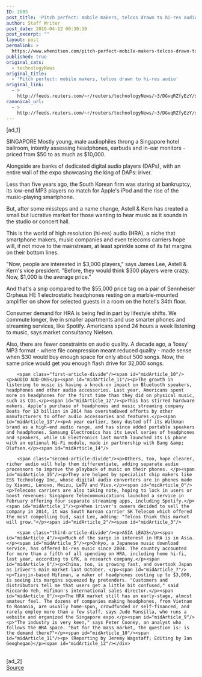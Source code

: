 ```yaml
---
ID: 2685
post_title: 'Pitch perfect: mobile makers, telcos drawn to hi-res audio'
author: Staff Writer
post_date: 2016-04-12 00:30:10
post_excerpt: ""
layout: post
permalink: >
  https://www.whenitson.com/pitch-perfect-mobile-makers-telcos-drawn-to-hi-res-audio/
published: true
original_cats:
  - technologyNews
original_title:
  - 'Pitch perfect: mobile makers, telcos drawn to hi-res audio'
original_link:
  - >
    http://feeds.reuters.com/~r/reuters/technologyNews/~3/DGvqRZfyEzY/story01.htm
canonical_url:
  - >
    http://feeds.reuters.com/~r/reuters/technologyNews/~3/DGvqRZfyEzY/story01.htm
---
```

 [ad_1]
<br><div id="articleText">
<span id="midArticle_start"/>

<span id="midArticle_0"/><span class="focusParagraph" readability="7"><p><span class="articleLocation">SINGAPORE</span> Mostly young, male audiophiles throng a Singapore hotel ballroom, intently assessing headphones, earbuds and in-ear monitors - priced from $50 to as much as $10,000.</p></span><span id="midArticle_1"/><p>Alongside are banks of dedicated digital audio players (DAPs), with an entire wall of the expo showcasing the king of DAPs: iriver.</p><span id="midArticle_2"/><p>Less than five years ago, the South Korean firm was staring at bankruptcy, its low-end MP3 players no match for Apple's iPod and the rise of the music-playing smartphone. </p><span id="midArticle_3"/><p>But, after some missteps and a name change, Astell &amp; Kern has created a small but lucrative market for those wanting to hear music as it sounds in the studio or concert hall.</p><span id="midArticle_4"/><p>This is the world of high resolution (hi-res) audio (HRA), a niche that smartphone makers, music companies and even telecoms carriers hope will, if not move to the mainstream, at least sprinkle some of its fat margins on their bottom lines.</p><span id="midArticle_5"/><p>"Now, people are interested in $3,000 players," says James Lee, Astell &amp; Kern's vice president. "Before, they would think $300 players were crazy. Now, $1,000 is the average price."</p><span id="midArticle_6"/><p>And that's a snip compared to the $55,000 price tag on a pair of Sennheiser Orpheus HE 1 electrostatic headphones resting on a marble-mounted amplifier on show for selected guests in a room on the hotel's 34th floor.</p><span id="midArticle_7"/><p>Consumer demand for HRA is being fed in part by lifestyle shifts. We commute longer, live in smaller apartments and use smarter phones and streaming services, like Spotify. Americans spend 24 hours a week listening to music, says market consultancy Nielsen.</p><span id="midArticle_8"/><p>Also, there are fewer constraints on audio quality. A decade ago, a 'lossy' MP3 format - where file compression meant reduced quality - made sense when $30 would buy enough space for only about 500 songs. Now, the same price would get you enough flash drive for 32,000 songs.</p><span id="midArticle_9"/>
        
        <span class="first-article-divide"/><span id="midArticle_10"/><p>AUDIO ADD-ONS</p><span id="midArticle_11"/><p>The growth in listening to music is having a knock-on impact on Bluetooth speakers, headphones and other audio accessories. Last year, Americans spent more on headphones for the first time than they did on physical music, such as CDs.</p><span id="midArticle_12"/><p>This has stirred hardware makers. Apple's purchase of headphones and music streaming company Beats for $3 billion in 2014 has overshadowed efforts by other manufacturers to offer audio accessories and features.</p><span id="midArticle_13"/><p>A year earlier, Sony dusted off its Walkman brand as a high-end audio range, and has since added portable speakers and headphones. Samsung Electronics has its Level series of headphones and speakers, while LG Electronics last month launched its LG phone with an optional Hi-Fi module, made in partnership with Bang &amp; Olufsen.</p><span id="midArticle_14"/>
        
        <span class="second-article-divide"/><p>Others, too, hope clearer, richer audio will help them differentiate, adding separate audio processors to improve the playback of music on their phones. </p><span id="midArticle_15"/><p>They are helped by specialist chip makers like ESS Technology Inc, whose digital audio converters are in phones made by Xiaomi, Lenovo, Meizu, LeTV and Vivo.</p><span id="midArticle_0"/><p>Telecoms carriers are also taking note, hoping to lock in users or boost revenues: Singapore Telecommunications launched a service in February offering four separate streaming apps, including Spotify.</p><span id="midArticle_1"/><p>When iriver's owners decided to sell the company in 2014, it was South Korean carrier SK Telecom which offered the most compelling bid, said Lee, adding: "Telcos think this market will grow."</p><span id="midArticle_2"/><span id="midArticle_3"/>
        
        <span class="third-article-divide"/><p>ASIA LEADS</p><span id="midArticle_4"/><p>Much of the surge in interest in HRA is in Asia.</p><span id="midArticle_5"/><p>Onkyo, a Japanese music download service, has offered hi-res music since 2004. The country accounted for more than a fifth of all spending on HRA, including home hi-fi, last year, according to GfK, a research company.</p><span id="midArticle_6"/><p>China, too, is growing fast, and overtook Japan as iriver's main market last October. </p><span id="midArticle_7"/><p>Tianjin-based Hifiman, a maker of headphones costing up to $3,000, is seeing its margins squeezed by pretenders. "Customers and distributors tell me that users get a little bit confused," said Riccardo Yeh, Hifiman's international sales director.</p><span id="midArticle_8"/><p>The HRA market still has an early-stage, almost amateur feel. The dozens of companies making headphones, from Vietnam to Romania, are usually home-spun, crowdfunded or self-financed, and rarely employ more than a few staff, says Jude Mansilla, who runs a website and organized the Singapore expo.</p><span id="midArticle_9"/><p>"The industry is very keen," says Peter Cooney, an analyst who follows the HRA space. "But for the mass market, the question is: is the demand there?"</p><span id="midArticle_10"/><span id="midArticle_11"/><p> (Reporting by Jeremy Wagstaff; Editing by Ian Geoghegan)</p><span id="midArticle_12"/></div>
<br>[ad_2]
<br><a href="http://feeds.reuters.com/~r/reuters/technologyNews/~3/DGvqRZfyEzY/story01.htm">Source </a>
